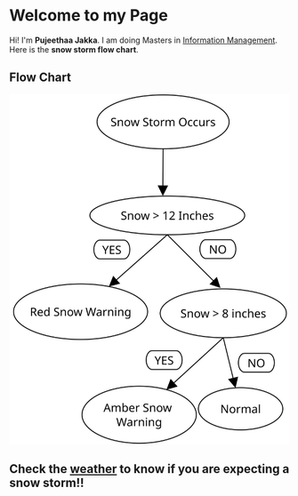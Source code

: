# Welcome to my Page

Hi! I'm  **Pujeethaa Jakka**. I am doing Masters in [Information Management](https://ischool.illinois.edu/degrees-programs/ms-information-management). Here is the **snow storm flow chart**. 


## Flow Chart

![Sample diagram](Pujeethaa_Snow.svg)

## Check the [weather](https://weather.com/weather/tenday/l/USIL0209:1:US) to know if you are expecting a snow storm!!
